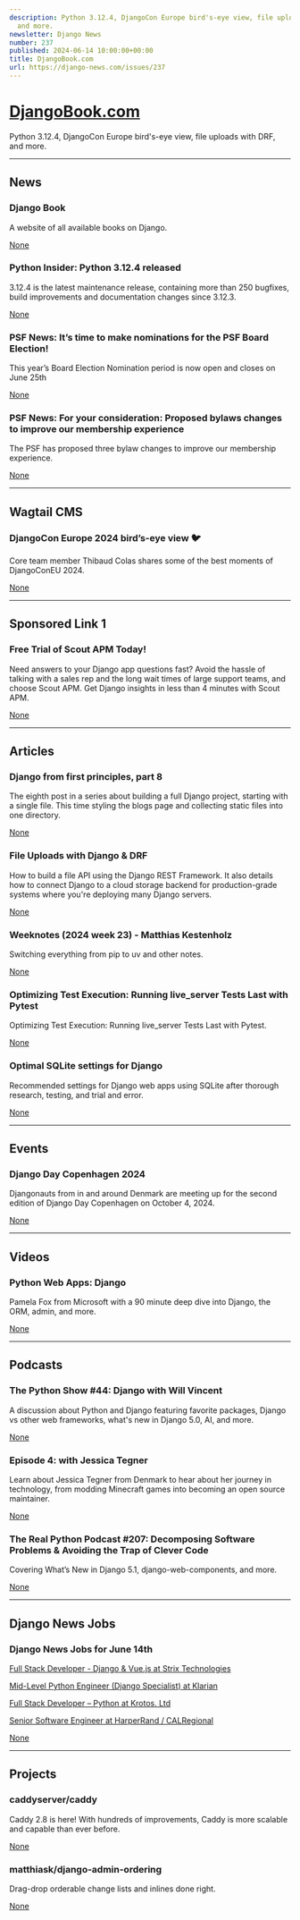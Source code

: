 ```yaml
---
description: Python 3.12.4, DjangoCon Europe bird's-eye view, file uploads with DRF,
  and more.
newsletter: Django News
number: 237
published: 2024-06-14 10:00:00+00:00
title: DjangoBook.com
url: https://django-news.com/issues/237
---
```


# [DjangoBook.com](https://django-news.com/issues/237)

Python 3.12.4, DjangoCon Europe bird&#x27;s-eye view, file uploads with DRF, and more.

  ----

  ## News

  ### Django Book

  <p>A website of all available books on Django.</p>

  [None](None)

  ### Python Insider: Python 3.12.4 released

  <p>3.12.4 is the latest maintenance release, containing more than 250 bugfixes, build improvements and documentation changes since 3.12.3.</p>

  [None](None)

  ### PSF News: It’s time to make nominations for the PSF Board Election!

  <p>This year’s Board Election Nomination period is now open and closes on June 25th</p>

  [None](None)

  ### PSF News: For your consideration: Proposed bylaws changes to improve our membership experience

  <p>The PSF has proposed three bylaw changes to improve our membership experience.</p>

  [None](None)

  ----

  ## Wagtail CMS

  ### DjangoCon Europe 2024 bird’s-eye view 🐦️

  <p>Core team member Thibaud Colas shares some of the best moments of DjangoConEU 2024.</p>

  [None](None)

  ----

  ## Sponsored Link 1

  ### Free Trial of Scout APM Today!

  <p>Need answers to your Django app questions fast? Avoid the hassle of talking with a sales rep and the long wait times of large support teams, and choose Scout APM. Get Django insights in less than 4 minutes with Scout APM.</p>

  [None](None)

  ----

  ## Articles

  ### Django from first principles, part 8

  <p>The eighth post in a series about building a full Django project, starting with a single file. This time styling the blogs page and collecting static files into one directory.</p>

  [None](None)

  ### File Uploads with Django & DRF

  <p>How to build a file API using the Django REST Framework. It also details how to connect Django to a cloud storage backend for production-grade systems where you're deploying many Django servers.</p>

  [None](None)

  ### Weeknotes (2024 week 23) - Matthias Kestenholz

  <p>Switching everything from pip to uv and other notes.</p>

  [None](None)

  ### Optimizing Test Execution: Running live_server Tests Last with Pytest

  <p>Optimizing Test Execution: Running live_server Tests Last with Pytest.</p>

  [None](None)

  ### Optimal SQLite settings for Django

  <p>Recommended settings for Django web apps using SQLite after thorough research, testing, and trial and error.</p>

  [None](None)

  ----

  ## Events

  ### Django Day Copenhagen 2024

  <p>Djangonauts from in and around Denmark are meeting up for the second edition of Django Day Copenhagen on October 4, 2024.</p>

  [None](None)

  ----

  ## Videos

  ### Python Web Apps: Django

  <p>Pamela Fox from Microsoft with a 90 minute deep dive into Django, the ORM, admin, and more.</p>

  [None](None)

  ----

  ## Podcasts

  ### The Python Show #44: Django with Will Vincent

  <p>A discussion about Python and Django featuring favorite packages, Django vs other web frameworks, what's new in Django 5.0, AI, and more.</p>

  [None](None)

  ### Episode 4: with Jessica Tegner

  <p>Learn about Jessica Tegner from Denmark to hear about her journey in technology, from modding Minecraft games into becoming an open source maintainer.</p>

  [None](None)

  ### The Real Python Podcast #207: Decomposing Software Problems & Avoiding the Trap of Clever Code

  <p>Covering What’s New in Django 5.1, django-web-components, and more.</p>

  [None](None)

  ----

  ## Django News Jobs

  ### Django News Jobs for June 14th

  <p><a href="https://cur.at/A5PMpLC">Full Stack Developer - Django &amp; Vue.js at Strix Technologies</a></p>

<p><a href="https://cur.at/XhROzf0">Mid-Level Python Engineer (Django Specialist) at Klarian</a></p>

<p><a href="https://cur.at/IDZDOub">Full Stack Developer – Python at Krotos. Ltd</a></p>

<p><a href="https://cur.at/hvroIsi">Senior Software Engineer at HarperRand / CALRegional</a></p>

  [None](None)

  ----

  ## Projects

  ### caddyserver/caddy

  <p>Caddy 2.8 is here! With hundreds of improvements, Caddy is more scalable and capable than ever before.</p>

  [None](None)

  ### matthiask/django-admin-ordering

  <p>Drag-drop orderable change lists and inlines done right.</p>

  [None](None)